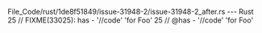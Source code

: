 File_Code/rust/1de8f51849/issue-31948-2/issue-31948-2_after.rs --- Rust
25 // FIXME(33025): has - '//code' 'for Foo'                                                                                                                 25 // @has - '//code' 'for Foo'

